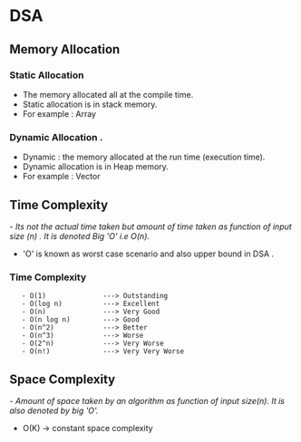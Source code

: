 # DSA

## Memory Allocation

   ### Static Allocation
    
   - The memory allocated all at the compile time.
   - Static allocation is in stack memory.
   - For example : Array

   ### Dynamic Allocation .

   - Dynamic : the memory allocated at the run time (execution time).
   - Dynamic allocation is in Heap memory.
   - For example : Vector


## Time Complexity
 <i>
   - Its not the actual time taken but amount of time taken as function of input size (n) . It is denoted Big 'O' i.e O(n).
   </i>
   
   - 'O' is known as worst case scenario and also upper bound in DSA .

   ### Time Complexity 
       - O(1)              ---> Outstanding
       - O(log n)          ---> Excellent
       - O(n)              ---> Very Good
       - O(n log n)        ---> Good
       - O(n^2)            ---> Better
       - O(n^3)            ---> Worse
       - O(2^n)            ---> Very Worse
       - O(n!)             ---> Very Very Worse

## Space Complexity  

<i>
  - Amount of space taken by an algorithm as  function of input size(n). It is also denoted by big 'O'.
</i>

  - O(K) -> constant space complexity